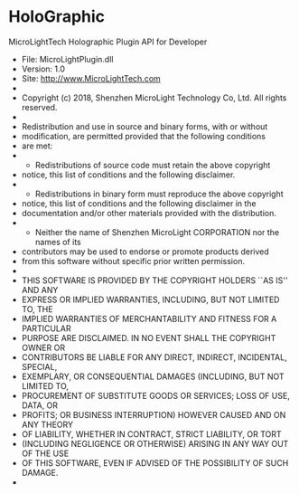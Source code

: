 # HoloGraphic

MicroLightTech Holographic Plugin API for Developer 

* File:        MicroLightPlugin.dll
* Version:     1.0
* Site:        http://www.MicroLightTech.com
*
* Copyright (c) 2018, Shenzhen MicroLight Technology Co, Ltd. All rights reserved.
*
* Redistribution and use in source and binary forms, with or without
* modification, are permitted provided that the following conditions
* are met:
*  * Redistributions of source code must retain the above copyright
*    notice, this list of conditions and the following disclaimer.
*  * Redistributions in binary form must reproduce the above copyright
*    notice, this list of conditions and the following disclaimer in the
*    documentation and/or other materials provided with the distribution.
*  * Neither the name of Shenzhen MicroLight CORPORATION nor the names of its
*    contributors may be used to endorse or promote products derived
*    from this software without specific prior written permission.
*
* THIS SOFTWARE IS PROVIDED BY THE COPYRIGHT HOLDERS ``AS IS'' AND ANY
* EXPRESS OR IMPLIED WARRANTIES, INCLUDING, BUT NOT LIMITED TO, THE
* IMPLIED WARRANTIES OF MERCHANTABILITY AND FITNESS FOR A PARTICULAR
* PURPOSE ARE DISCLAIMED.  IN NO EVENT SHALL THE COPYRIGHT OWNER OR
* CONTRIBUTORS BE LIABLE FOR ANY DIRECT, INDIRECT, INCIDENTAL, SPECIAL,
* EXEMPLARY, OR CONSEQUENTIAL DAMAGES (INCLUDING, BUT NOT LIMITED TO,
* PROCUREMENT OF SUBSTITUTE GOODS OR SERVICES; LOSS OF USE, DATA, OR
* PROFITS; OR BUSINESS INTERRUPTION) HOWEVER CAUSED AND ON ANY THEORY
* OF LIABILITY, WHETHER IN CONTRACT, STRICT LIABILITY, OR TORT
* (INCLUDING NEGLIGENCE OR OTHERWISE) ARISING IN ANY WAY OUT OF THE USE
* OF THIS SOFTWARE, EVEN IF ADVISED OF THE POSSIBILITY OF SUCH DAMAGE.
*


